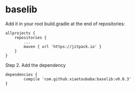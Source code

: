 # baselib


Add it in your root build.gradle at the end of repositories:

	allprojects {
		repositories {
			...
			maven { url 'https://jitpack.io' }
		}
	}
  
  
Step 2. Add the dependency

	dependencies {
	        compile 'com.github.xiaotoubaba:baselib:v0.0.3'
	}

  
